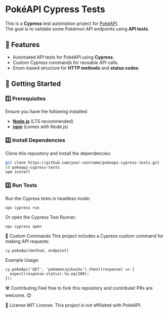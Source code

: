 # PokéAPI Cypress Tests

This is a **Cypress** test automation project for [PokéAPI](https://pokeapi.co/).  
The goal is to validate some Pokémon API endpoints using **API tests**.

## 📌 Features
- Automated API tests for PokéAPI using **Cypress**.
- Custom Cypress commands for reusable API calls.
- Enum-based structure for **HTTP methods** and **status codes**.

## 🚀 Getting Started

### 1️⃣ Prerequisites
Ensure you have the following installed:
- **[Node.js](https://nodejs.org/)** (LTS recommended)
- **[npm](https://www.npmjs.com/)** (comes with Node.js)

### 2️⃣ Install Dependencies
Clone this repository and install the dependencies:

```sh
git clone https://github.com/your-username/pokeapi-cypress-tests.git
cd pokeapi-cypress-tests
npm install
```

### 3️⃣ Run Tests
Run the Cypress tests in headless mode:
```
npx cypress run
```

Or open the Cypress Test Runner:
```
npx cypress open
```

 🔧 Custom Commands
This project includes a Cypress custom command for making API requests:

```
cy.pokeApi(method, endpoint)
```

Example Usage:
```
cy.pokeApi('GET', 'pokemon/pikachu').then((response) => {
  expect(response.status).to.eq(200);
});
```

🛠️ Contributing
Feel free to fork this repository and contribute!
PRs are welcome. 😊

📜 License
MIT License.
This project is not affiliated with PokéAPI.
